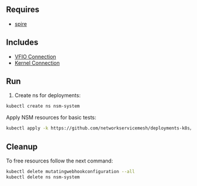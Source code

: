 ## Requires

- [spire](../spire)

## Includes

- [VFIO Connection](../use-cases/Vfio2Noop)
- [Kernel Connection](../use-cases/SriovKernel2Noop)

## Run

1. Create ns for deployments:
```bash
kubectl create ns nsm-system
```

Apply NSM resources for basic tests:
```bash
kubectl apply -k https://github.com/networkservicemesh/deployments-k8s/examples/sriov?ref=f4a257ebb8e97c6ab6bcb3ed43d8b11eaf8fdc93
```

## Cleanup

To free resources follow the next command:
```bash
kubectl delete mutatingwebhookconfiguration --all
kubectl delete ns nsm-system
```
